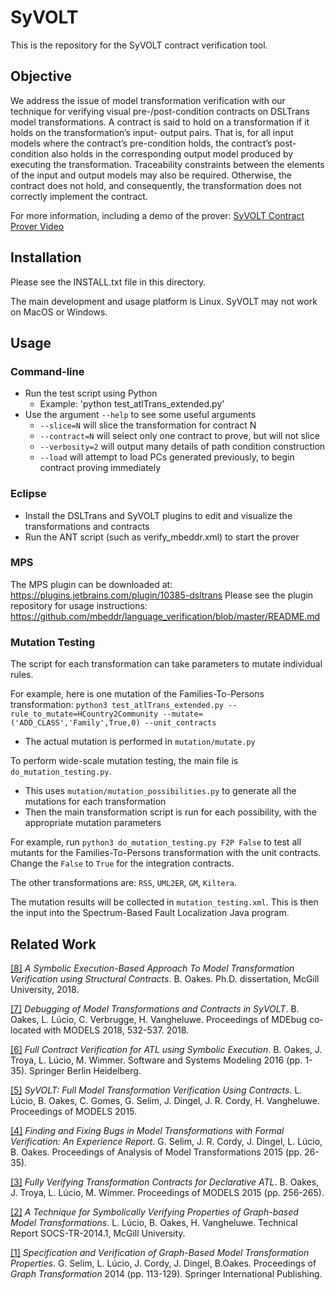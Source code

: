 # SyVOLT

This is the repository for the SyVOLT contract verification tool.

## Objective

We address the issue of model transformation verification with our technique for verifying visual pre-/post-condition contracts on DSLTrans model transformations. A contract is said to hold on a transformation if it holds on the transformation’s input- output pairs. That is, for all input models where the contract’s pre-condition holds, the contract’s post-condition also holds in the corresponding output model produced by executing the transformation. Traceability constraints between the elements of the input and output models may also be required. Otherwise, the contract does not hold, and consequently, the transformation does not correctly implement the contract.

For more information, including a demo of the prover: <a href="https://youtu.be/8PrR5RhPptY">SyVOLT Contract Prover Video</a><br>

## Installation

Please see the INSTALL.txt file in this directory.

The main development and usage platform is Linux. SyVOLT may not work on MacOS or Windows.

## Usage

### Command-line
- Run the test script using Python
  - Example: 'python test_atlTrans_extended.py'
- Use the argument `--help` to see some useful arguments
  * `--slice=N` will slice the transformation for contract N
  * `--contract=N` will select only one contract to prove, but will not slice
  * `--verbosity=2` will output many details of path condition construction
  * `--load` will attempt to load PCs generated previously, to begin contract proving immediately

### Eclipse
- Install the DSLTrans and SyVOLT plugins to edit and visualize the transformations and contracts
- Run the ANT script (such as verify_mbeddr.xml) to start the prover

### MPS
The MPS plugin can be downloaded at: https://plugins.jetbrains.com/plugin/10385-dsltrans
Please see the plugin repository for usage instructions: https://github.com/mbeddr/language_verification/blob/master/README.md

### Mutation Testing

The script for each transformation can take parameters to mutate individual rules.

For example, here is one mutation of the Families-To-Persons transformation:
  `python3 test_atlTrans_extended.py --rule_to_mutate=HCountry2Community --mutate=('ADD_CLASS','Family',True,0) --unit_contracts`
  * The actual mutation is performed in `mutation/mutate.py`

To perform wide-scale mutation testing, the main file is `do_mutation_testing.py`.
  * This uses `mutation/mutation_possibilities.py` to generate all the mutations for each transformation
  * Then the main transformation script is run for each possibility, with the appropriate mutation parameters
  

For example, run `python3 do_mutation_testing.py F2P False` to test all mutants for the Families-To-Persons transformation with the unit contracts. Change the `False` to `True` for the integration contracts.

The other transformations are: `RSS`, `UML2ER`, `GM`, `Kiltera`.

The mutation results will be collected in `mutation_testing.xml`. This is then the input into the Spectrum-Based Fault Localization Java program.


## Related Work
<a href="http://www.sable.mcgill.ca/~clump/theses/oakes-18-symbolic-TH.pdf">[8]</a> <i>A Symbolic Execution-Based Approach To Model Transformation Verification using Structural Contracts</i>. B. Oakes.  Ph.D. dissertation, McGill University, 2018. <br>

<a href="https://repository.uantwerpen.be/docman/irua/d4a3c4/155126.pdf">[7]</a> <i>Debugging of Model Transformations and Contracts in SyVOLT</i>. B. Oakes, L. Lúcio, C. Verbrugge, H. Vangheluwe. Proceedings of MDEbug co-located with MODELS 2018, 532-537. 2018.<br>

<a href="http://msdl.cs.mcgill.ca/people/bentley/research/paper_sosym_2016.pdf">[6]</a> <i>Full Contract Verification for ATL using Symbolic Execution</i>. B. Oakes, J. Troya, L. Lúcio, M. Wimmer. Software and Systems Modeling 2016 (pp. 1-35). Springer Berlin Heidelberg. <br>

<a href="http://msdl.cs.mcgill.ca/people/bentley/research/paper1.pdf">[5]</a> <i>SyVOLT: Full Model Transformation Verification Using Contracts</i>. L. Lúcio, B. Oakes, C. Gomes, G. Selim, J. Dingel, J. R. Cordy, H. Vangheluwe. Proceedings of MODELS 2015.<br>

<a href="http://msdl.cs.mcgill.ca/people/bentley/research/paper_PD_MoDELS_2015.pdf">[4]</a> <i>Finding and Fixing Bugs in Model Transformations with Formal Verification: An Experience Report</i>. G. Selim, J. R. Cordy, J. Dingel, L. Lúcio, B. Oakes. Proceedings of Analysis of Model Transformations 2015 (pp. 26-35).<br>

<a href="http://msdl.cs.mcgill.ca/people/bentley/research/paper_models_2015.pdf">[3]</a> <i>Fully Verifying Transformation Contracts for Declarative ATL</i>. B. Oakes, J. Troya, L. Lúcio, M. Wimmer. Proceedings of MODELS 2015 (pp. 256-265).<br>

<a href="http://msdl.cs.mcgill.ca/people/bentley/research/syvolttechreport">[2]</a> <i>A Technique for Symbolically Verifying Properties of Graph-based Model Transformations</i>. L. Lúcio, B. Oakes, H. Vangheluwe. Technical Report SOCS-TR-2014.1, McGill University.<br>

<a href="http://msdl.cs.mcgill.ca/people/bentley/research/SyVoltICGT">[1]</a> <i>Specification and Verification of Graph-Based Model Transformation Properties</i>. G. Selim, L. Lúcio, J. Cordy, J. Dingel, B.Oakes. Proceedings of <i>Graph Transformation</i> 2014 (pp. 113-129). Springer International Publishing.<br>
